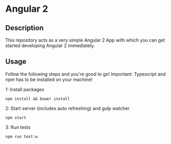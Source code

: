 # Angular 2

## Description
This repository acts as a very simple Angular 2 App with which you can get started developing Angular 2 immediately.

## Usage
Follow the following steps and you're good to go! Important: Typescript and npm has to be installed on your machine!


1: Install packages
```
npm install && bower install
```

2: Start server (includes auto refreshing) and gulp watcher
```
npm start
```

3: Run tests
```
npm run test:w
```
